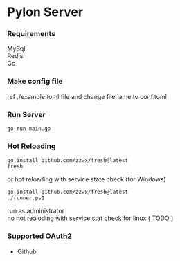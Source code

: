 # Pylon Server

### Requirements
MySql  
Redis  
Go  

### Make config file

ref ./example.toml file and change filename to conf.toml  

### Run Server
```
go run main.go
```


### Hot Reloading
```
go install github.com/zzwx/fresh@latest
fresh
```
or hot reloading with service state check (for Windows)
```
go install github.com/zzwx/fresh@latest
./runner.ps1
```
run as administrator  
no hot realoding with service stat check for linux ( TODO )

### Supported OAuth2
- Github  
